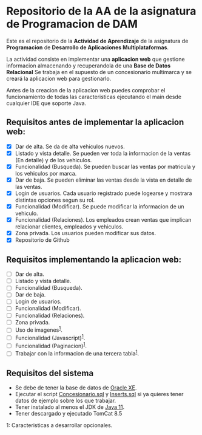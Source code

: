 # Repositorio de la AA de la asignatura de Programacion de DAM

Este es el repositorio de la **Actividad de Aprendizaje** de la asignatura de **Programacion** de **Desarrollo de Aplicaciones Multiplataformas**.

La actividad consiste en implementar una **aplicacion web** que gestione informacion almacenando y recuperandola de una **Base de Datos Relacional**
Se trabaja en el supuesto de un concesionario multimarca y se creará la aplicacion web para gestionarlo.

Antes de la creacion de la aplicacion web puedes comprobar el funcionamiento de todas las caracteristicas ejecutando el main desde cualquier IDE que soporte Java.

## Requisitos antes de implementar la aplicacion web:
- [x] Dar de alta. Se da de alta vehiculos nuevos.
- [x] Listado y vista detalle. Se pueden ver toda la informacion de la ventas (En detalle) y de los vehiculos.
- [x] Funcionalidad (Busqueda). Se pueden buscar las ventas por matricula y los vehiculos por marca.
- [x] Dar de baja. Se pueden eliminar las ventas desde la vista en detalle de las ventas.
- [x] Login de usuarios. Cada usuario registrado puede logearse y mostrara distintas opciones segun su rol.
- [x] Funcionalidad (Modificar). Se puede modificar la informacion de un vehiculo.
- [x] Funcionalidad (Relaciones). Los empleados crean ventas que implican relacionar clientes, empleados y vehiculos.
- [x] Zona privada. Los usuarios pueden modificar sus datos.
- [x] Repositorio de Github

## Requisitos implementando la aplicacion web:
- [ ] Dar de alta.
- [ ] Listado y vista detalle.
- [ ] Funcionalidad (Busqueda).
- [ ] Dar de baja.
- [ ] Login de usuarios.
- [ ] Funcionalidad (Modificar).
- [ ] Funcionalidad (Relaciones).
- [ ] Zona privada.
- [ ] Uso de imagenes<sup>[1](#opcional)</sup>.
- [ ] Funcionalidad (Javascript)<sup>[1](#opcional)</sup>.
- [ ] Funcionalidad (Paginacion)<sup>[1](#opcional)</sup>.
- [ ] Trabajar con la informacion de una tercera tabla<sup>[1](#opcional)</sup>.

## Requisitos del sistema
- Se debe de tener la base de datos de [Oracle XE](https://www.oracle.com/es/database/technologies/appdev/xe.html).
- Ejecutar el script [Concesionario.sql](sql/CONCESIONARIO.sql) y [Inserts.sql](sql/INSERTS.sql) si ya quieres tener datos de ejemplo sobre los que trabajar.
- Tener instalado al menos el JDK de [Java 11](https://adoptopenjdk.net/).
- Tener descargado y ejecutado TomCat 8.5





<a name="opcional">1</a>: Caracteristicas a desarrollar opcionales.